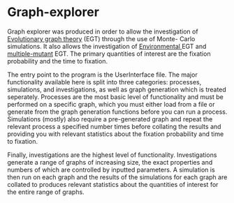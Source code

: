 # Graph-explorer

Graph explorer was produced in order to allow the investigation of [Evolutionary graph theory](http://www.math.harvard.edu/archive/153_fall_04/Additional_reading_material/evolutionary%20graph%20theory.pdf) (EGT) through the use of Monte-
Carlo simulations. It also allows the investigation of [Environmental ](http://www.sciencedirect.com/science/article/pii/S0022519314003919) EGT and [multiple-mutant](http://www.ncbi.nlm.nih.gov/pmc/articles/PMC2957889/)
 EGT. The primary quantities of interest are the fixation probability and the time to fixation. 
 
 
 The entry point to the program is the UserInterface file. The major functionality available here is split into three categories: processes, simulations, and investigations, as well as graph generation which is treated seperately.
 Processes are the most basic level of functionality and must be performed on a specific graph, which you must either load from a file or generate from the graph generation functions
 before you can run a process. Simulations (mostly) also require a pre-generated graph and repeat the relevant process a specified number times before collating the results and providing you with relevant statistics about the fixation probability and time to fixation.
 
 Finally, investigations are the highest level of functionality. Investigations generate a range of graphs of increasing size, the exact properties and numbers of which are controlled by inputted parameters. 
 A simulation is then run on each graph and the results of the simulations for each graph are collated to produces relevant
 statistics about the quantities of interest for the entire range of graphs.
